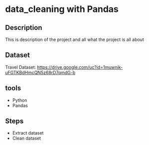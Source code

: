 # data_cleaning with Pandas

## Description
This is description of the project and all what the project is all about 

## Dataset
Travel Dataset: https://drive.google.com/uc?id=1muwnik-uFGTKBdHmcQN5z68rD7qmdG-b

## tools
 - Python
 - Pandas

## Steps 
 - Extract dataset
 - Clean dataset


 
